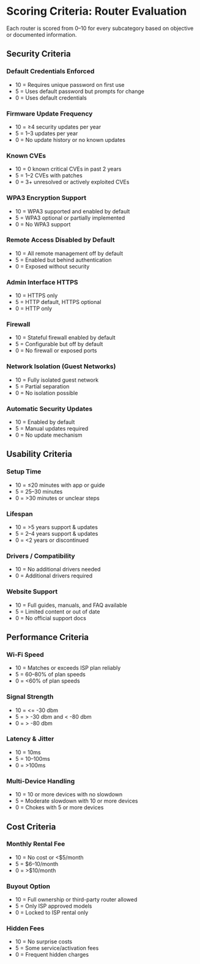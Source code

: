 
# Scoring Criteria: Router Evaluation

Each router is scored from 0–10 for every subcategory based on objective or documented information.

## Security Criteria

### Default Credentials Enforced
- 10 = Requires unique password on first use
- 5 = Uses default password but prompts for change
- 0 = Uses default credentials 

### Firmware Update Frequency
- 10 = ≥4 security updates per year
- 5 = 1–3 updates per year
- 0 = No update history or no known updates

### Known CVEs
- 10 = 0 known critical CVEs in past 2 years
- 5 = 1–2 CVEs with patches
- 0 = 3+ unresolved or actively exploited CVEs

### WPA3 Encryption Support
- 10 = WPA3 supported and enabled by default
- 5 = WPA3 optional or partially implemented
- 0 = No WPA3 support

### Remote Access Disabled by Default
- 10 = All remote management off by default
- 5 = Enabled but behind authentication
- 0 = Exposed without security

### Admin Interface HTTPS
- 10 = HTTPS only
- 5 = HTTP default, HTTPS optional
- 0 = HTTP only

### Firewall
- 10 = Stateful firewall enabled by default
- 5 = Configurable but off by default
- 0 = No firewall or exposed ports

### Network Isolation (Guest Networks)
- 10 = Fully isolated guest network
- 5 = Partial separation
- 0 = No isolation possible

### Automatic Security Updates
- 10 = Enabled by default
- 5 = Manual updates required
- 0 = No update mechanism

## Usability Criteria

### Setup Time
- 10 = ≤20 minutes with app or guide
- 5 = 25–30 minutes
- 0 = >30 minutes or unclear steps

### Lifespan
- 10 = >5 years support & updates
- 5 = 2–4 years support & updates
- 0 = <2 years or discontinued

### Drivers / Compatibility
- 10 = No additional drivers needed
- 0 = Additional drivers required

### Website Support
- 10 = Full guides, manuals, and FAQ available
- 5 = Limited content or out of date
- 0 = No official support docs

## Performance Criteria

### Wi-Fi Speed
- 10 = Matches or exceeds ISP plan reliably
- 5 = 60–80% of plan speeds
- 0 = <60% of plan speeds

### Signal Strength
- 10 = <= -30 dbm
- 5 = > -30 dbm and < -80 dbm
- 0 = > -80 dbm

### Latency & Jitter
- 10 = 10ms 
- 5 = 10–100ms
- 0 = >100ms 

### Multi-Device Handling
- 10 = 10 or more devices with no slowdown
- 5 = Moderate slowdown with 10 or more devices
- 0 = Chokes with 5 or more devices

## Cost Criteria

### Monthly Rental Fee
- 10 = No cost or <$5/month
- 5 = $6–10/month
- 0 = >$10/month

### Buyout Option
- 10 = Full ownership or third-party router allowed
- 5 = Only ISP approved models
- 0 = Locked to ISP rental only

### Hidden Fees
- 10 = No surprise costs
- 5 = Some service/activation fees
- 0 = Frequent hidden charges
